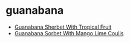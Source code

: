 # guanabana

 * [Guanabana Sherbet With Tropical Fruit](../index/g/guanabana-sherbet-with-tropical-fruit-239999.json)
 * [Guanabana Sorbet With Mango Lime Coulis](../index/g/guanabana-sorbet-with-mango-lime-coulis-232021.json)
